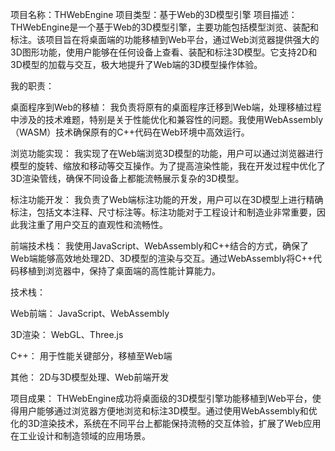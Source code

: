 项目名称：THWebEngine
项目类型：基于Web的3D模型引擎
项目描述：
THWebEngine是一个基于Web的3D模型引擎，主要功能包括模型浏览、装配和标注。该项目旨在将桌面端的功能移植到Web平台，通过Web浏览器提供强大的3D图形功能，使用户能够在任何设备上查看、装配和标注3D模型。它支持2D和3D模型的加载与交互，极大地提升了Web端的3D模型操作体验。

我的职责：

桌面程序到Web的移植：
我负责将原有的桌面程序迁移到Web端，处理移植过程中涉及的技术难题，特别是关于性能优化和兼容性的问题。我使用WebAssembly（WASM）技术确保原有的C++代码在Web环境中高效运行。

浏览功能实现：
我实现了在Web端浏览3D模型的功能，用户可以通过浏览器进行模型的旋转、缩放和移动等交互操作。为了提高渲染性能，我在开发过程中优化了3D渲染管线，确保不同设备上都能流畅展示复杂的3D模型。

标注功能开发：
我负责了Web端标注功能的开发，用户可以在3D模型上进行精确标注，包括文本注释、尺寸标注等。标注功能对于工程设计和制造业非常重要，因此我注重了用户交互的直观性和流畅性。

前端技术栈：
我使用JavaScript、WebAssembly和C++结合的方式，确保了Web端能够高效地处理2D、3D模型的渲染与交互。通过WebAssembly将C++代码移植到浏览器中，保持了桌面端的高性能计算能力。

技术栈：

Web前端： JavaScript、WebAssembly

3D渲染： WebGL、Three.js

C++： 用于性能关键部分，移植至Web端

其他： 2D与3D模型处理、Web前端开发

项目成果：
THWebEngine成功将桌面级的3D模型引擎功能移植到Web平台，使得用户能够通过浏览器方便地浏览和标注3D模型。通过使用WebAssembly和优化的3D渲染技术，系统在不同平台上都能保持流畅的交互体验，扩展了Web应用在工业设计和制造领域的应用场景。
